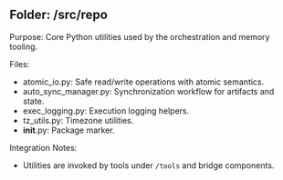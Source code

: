 ## Folder: /src/repo

Purpose: Core Python utilities used by the orchestration and memory tooling.

Files:
- atomic_io.py: Safe read/write operations with atomic semantics.
- auto_sync_manager.py: Synchronization workflow for artifacts and state.
- exec_logging.py: Execution logging helpers.
- tz_utils.py: Timezone utilities.
- __init__.py: Package marker.

Integration Notes:
- Utilities are invoked by tools under `/tools` and bridge components.